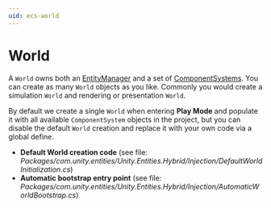 ```yaml
---
uid: ecs-world
---
```

# World

A `World` owns both an [EntityManager](xref:Unity.Entities.EntityManager) and a set of [ComponentSystems](component_system.md). You can create as many `World` objects as you like. Commonly you would create a simulation `World` and rendering or presentation `World`.

By default we create a single `World` when entering __Play Mode__ and populate it with all available `ComponentSystem` objects in the project, but you can disable the default `World` creation and replace it with your own code via a global define.

- **Default World creation code** (see file: _Packages/com.unity.entities/Unity.Entities.Hybrid/Injection/DefaultWorldInitialization.cs_)
- **Automatic bootstrap entry point** (see file:  _Packages/com.unity.entities/Unity.Entities.Hybrid/Injection/AutomaticWorldBootstrap.cs_) 

